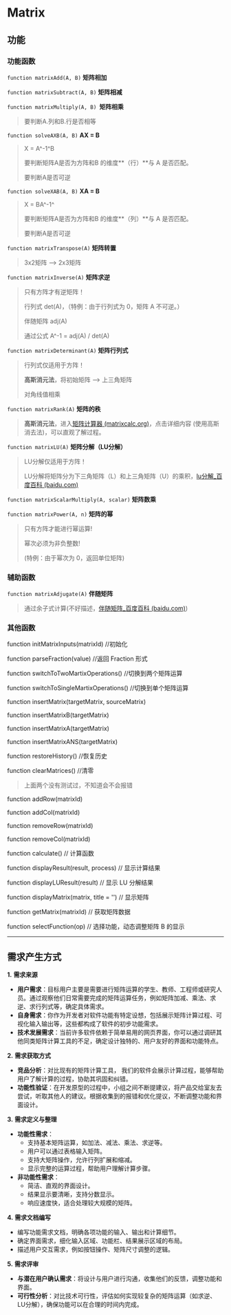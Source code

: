 # Matrix



## 功能

### 功能函数

`function matrixAdd(A, B)` **矩阵相加**

`function matrixSubtract(A, B)` **矩阵相减**

`function matrixMultiply(A, B) `**矩阵相乘**

> 要判断A.列和B.行是否相等

`function solveAXB(A, B)` **AX = B**

> X = A^-1^B
>
> 要判断矩阵A是否为方阵和B 的维度**（行）**与 A 是否匹配。
>
> 要判断A是否可逆

`function solveXAB(A, B)` **XA = B**

> X = BA^-1^
>
> 要判断矩阵A是否为方阵和B 的维度**（列）**与 A 是否匹配。
>
> 要判断A是否可逆

`function matrixTranspose(A)` **矩阵转置**

> 3x2矩阵 --> 2x3矩阵

`function matrixInverse(A)` **矩阵求逆**

> 只有方阵才有逆矩阵！
>
> 行列式 det(A)，（特例：由于行列式为 0，矩阵 A 不可逆。）
>
> 伴随矩阵 adj(A)
>
> 通过公式 A^-1 = adj(A) / det(A)

`function matrixDeterminant(A)` **矩阵行列式**

> 行列式仅适用于方阵！
>
> **高斯消元法**，将初始矩阵 --> 上三角矩阵
>
> 对角线值相乘

`function matrixRank(A)` **矩阵的秩**

> **高斯消元法**，进入[矩阵计算器 (matrixcalc.org)](https://matrixcalc.org/zh-CN/#rank({{0,1,2},{1,2,0},{2,4,0},{0,3,6}}))，点击详细内容 (使用高斯消去法)，可以直观了解过程。

`function matrixLU(A)` **矩阵分解（LU分解）**

> LU分解仅适用于方阵！
>
> LU分解将矩阵分为下三角矩阵（L）和上三角矩阵（U）的乘积，[lu分解_百度百科 (baidu.com)](https://baike.baidu.com/item/lu分解?fromModule=lemma_search-box)

`function matrixScalarMultiply(A, scalar)` **矩阵数乘**

`function matrixPower(A, n)` **矩阵的幂**

> 只有方阵才能进行幂运算!
>
> 幂次必须为非负整数!
>
> (特例：由于幂次为 0，返回单位矩阵)

### 辅助函数

`function matrixAdjugate(A)` **伴随矩阵**

> 通过余子式计算(不好描述，[伴随矩阵_百度百科 (baidu.com)](https://baike.baidu.com/item/伴随矩阵?fromModule=lemma_search-box))

### 其他函数

function initMatrixInputs(matrixId)  //初始化

function parseFraction(value)   //返回 Fraction 形式

function switchToTwoMartixOperations()  //切换到两个矩阵运算

function switchToSingleMartixOperations()  //切换到单个矩阵运算



function insertMatrix(targetMatrix, sourceMatrix)

function insertMatrixB(targetMatrix)

function insertMatrixA(targetMatrix)

function insertMatrixANS(targetMatrix)



function restoreHistory()  //恢复历史

function clearMatrices()  //清零

> 上面两个没有测试过，不知道会不会报错



function addRow(matrixId)

function addCol(matrixId)

function removeRow(matrixId)

function removeCol(matrixId)



function calculate()  // 计算函数

function displayResult(result, process)  // 显示计算结果

function displayLUResult(result)  // 显示 LU 分解结果

function displayMatrix(matrix, title = '')  // 显示矩阵

function getMatrix(matrixId)  // 获取矩阵数据

function selectFunction(op)  // 选择功能，动态调整矩阵 B 的显示



---



## 需求产生方式

**1.** **需求来源**

- **用户需求**：目标用户主要是需要进行矩阵运算的学生、教师、工程师或研究人员。通过观察他们日常需要完成的矩阵运算任务，例如矩阵加减、乘法、求逆、求行列式等，确定具体需求。
- **自身需求**：你作为开发者对软件功能有特定设想，包括展示矩阵计算过程、可视化输入输出等，这些都构成了软件的初步功能需求。
- **技术发展需求**：当前许多软件依赖于简单易用的网页界面，你可以通过调研其他同类矩阵计算工具的不足，确定设计独特的、用户友好的界面和功能特点。

**2.** **需求获取方式**

- **竞品分析**：对比现有的矩阵计算工具， 我们的软件会展示计算过程，能够帮助用户了解计算的过程，协助其巩固和纠错。
- **功能性验证**：在开发原型的过程中，小组之间不断提建议，将产品交给室友去尝试，听取其他人的建议。根据收集到的报错和优化提议，不断调整功能和界面设计。

**3.** **需求定义与整理**

- **功能性需求**：
  - 支持基本矩阵运算，如加法、减法、乘法、求逆等。
  - 用户可以通过表格输入矩阵。
  - 支持大矩阵操作，允许行列扩展和缩减。
  - 显示完整的运算过程，帮助用户理解计算步骤。
- **非功能性需求**：
  - 简洁、直观的界面设计。
  - 结果显示要清晰，支持分数显示。
  - 响应速度快，适合处理较大规模的矩阵。

**4.** **需求文档编写**

- 编写功能需求文档，明确各项功能的输入、输出和计算细节。
- 确定界面需求，细化输入区域、功能栏、结果展示区域的布局。
- 描述用户交互需求，例如按钮操作、矩阵尺寸调整的逻辑。

**5.** **需求评审**

- **与潜在用户确认需求**：将设计与用户进行沟通，收集他们的反馈，调整功能和界面。
- **可行性分析**：对比技术可行性，评估如何实现较复杂的矩阵运算（如求逆、LU分解），确保功能可以在合理的时间内完成。